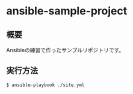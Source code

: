 # ansible-sample-project

## 概要
Ansibleの練習で作ったサンプルリポジトリです。

## 実行方法
    $ ansible-playbook ./site.yml  
